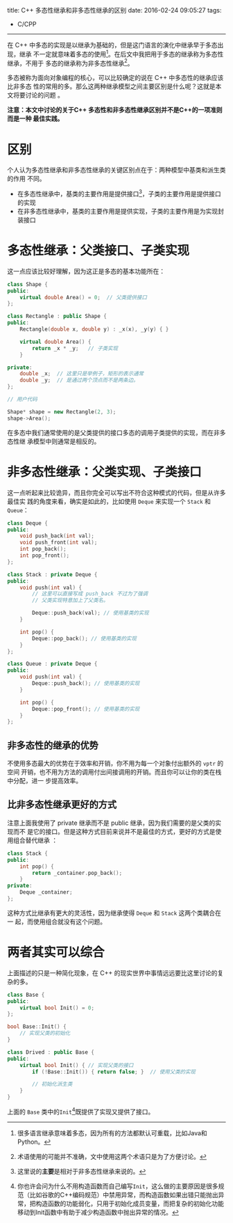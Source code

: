 title: C++ 多态性继承和非多态性继承的区别
date: 2016-02-24 09:05:27
tags:
 - C/CPP
---

在 C++ 中多态的实现是以继承为基础的，但是这门语言的演化中继承早于多态出现，继承
不一定就意味着多态的使用[^0]。在后文中我把用于多态的继承称为多态性继承，不用于
多态的继承称为非多态性继承[^1]。

多态被称为面向对象编程的核心，可以比较确定的说在 C++ 中多态性的继承应该比非多态
性的常用的多。那么这两种继承模型之间主要区别是什么呢？这就是本文将要讨论的问题
。

**注意：本文中讨论的关于C++ 多态性和非多态性继承区别并不是C++的一项准则而是一种
最佳实践。**

<!--more-->

# 区别

个人认为多态性继承和非多态性继承的关键区别点在于：两种模型中基类和派生类的作用
不同。

- 在多态性继承中，基类的主要作用是提供接口[^2]，子类的主要作用是提供接口的实现
- 在非多态性继承中，基类的主要作用是提供实现，子类的主要作用是为实现封装接口

# 多态性继承：父类接口、子类实现

这一点应该比较好理解，因为这正是多态的基本功能所在：

```cpp
class Shape {
public:
    virtual double Area() = 0;  // 父类提供接口
};

class Rectangle : public Shape {
public:
    Rectangle(double x, double y) : _x(x), _y(y) { }

    virtual double Area() {
        return _x * _y;   // 子类实现
    }

private:
    double _x;  // 这里只是举例子，矩形的表示通常
    double _y;  // 是通过两个顶点而不是两条边。
};

// 用户代码

Shape* shape = new Rectangle(2, 3);
shape->Area();
```

在多态中我们通常使用的是父类提供的接口多态的调用子类提供的实现，而在非多态性继
承模型中则通常是相反的。

# 非多态性继承：父类实现、子类接口

这一点听起来比较诡异，而且你完全可以写出不符合这种模式的代码，但是从许多最佳实
践的角度来看，确实是如此的，比如使用 `Deque` 来实现一个 `Stack` 和 `Queue`：

```cpp
class Deque {
public:
    void push_back(int val);
    void push_front(int val);
    int pop_back();
    int pop_front();
};

class Stack : private Deque {
public:
    void push(int val) {
        // 这里可以直接写成 push_back 不过为了强调
        // 父类实现特意加上了父类名。

        Deque::push_back(val); // 使用基类的实现
    }

    int pop() {
        Deque::pop_back(); // 使用基类的实现
    }
};

class Queue : private Deque {
public:
    void push(int val) {
        Deque::push_back(); // 使用基类的实现
    }

    int pop() {
        Deque::pop_front(); // 使用基类的实现
    }
};
```

## 非多态性的继承的优势

不使用多态最大的优势在于效率和开销，你不用为每一个对象付出额外的 `vptr` 的空间
开销，也不用为方法的调用付出间接调用的开销。而且你可以让你的类在栈中分配，进一
步提高效率。


## 比非多态性继承更好的方式

注意上面我使用了 private 继承而不是 public 继承，因为我们需要的是父类的实现而不
是它的接口。但是这种方式目前来说并不是最佳的方式，更好的方式是使用组合替代继承
：

```cpp
class Stack {
public:
    int pop() {
        return _container.pop_back();
    }
private:
    Deque _container;
};
```

这种方式比继承有更大的灵活性，因为继承使得 `Deque` 和 `Stack` 这两个类耦合在一
起，而使用组合就没有这个问题。

# 两者其实可以综合

上面描述的只是一种简化现象，在 C++ 的现实世界中事情远远要比这里讨论的复杂的多。

```cpp
class Base {
public:
    virtual bool Init() = 0;
};

bool Base::Init() {
    // 实现父类的初始化
}

class Drived : public Base {
public:
    virtual bool Init() { // 实现父类的接口
        if (!Base::Init()) { return false; }  // 使用父类的实现

        // 初始化派生类
    }
}
```

上面的 `Base` 类中的`Init`[^3]既提供了实现又提供了接口。

[^0]: 很多语言继承意味着多态，因为所有的方法都默认可重载，比如Java和Python。
[^1]: 术语使用的可能并不准确，文中使用这两个术语只是为了方便讨论。
[^2]: 这里说的**主要**是相对于非多态性继承来说的。
[^3]: 你也许会问为什么不用构造函数而自己编写`Init`，这么做的主要原因是很多规范（比如谷歌的C++编码规范）中禁用异常，而构造函数如果出错只能抛出异常，把构造函数的功能弱化，只用于初始化成员变量，而把复杂的初始化功能移动到Init函数中有助于减少构造函数中抛出异常的情况。
